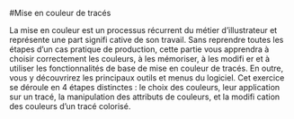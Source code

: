 #Mise en couleur de tracés

La mise en couleur est un processus récurrent du métier d’illustrateur et représente
une part signifi cative de son travail. Sans reprendre toutes les étapes d’un cas pratique
de production, cette partie vous apprendra à choisir correctement les couleurs, à les
mémoriser, à les modifi er et à utiliser les fonctionnalités de base de mise en couleur de
tracés. En outre, vous y découvrirez les principaux outils et menus du logiciel.
Cet exercice se déroule en 4 étapes distinctes : le choix des couleurs, leur application
sur un tracé, la manipulation des attributs de couleurs, et la modifi cation des couleurs
d’un tracé colorisé.
